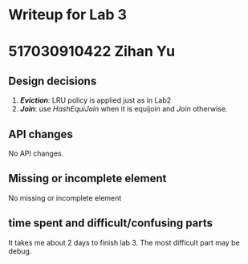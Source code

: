 # Writeup for Lab 3

# 517030910422 Zihan Yu

## Design decisions
1. ***Eviction***: LRU policy is applied just as in Lab2
2. ***Join***:  use *HashEquiJoin* when it is equijoin and *Join* otherwise.

## API changes
No API changes.

## Missing or incomplete element
No missing or incomplete element

## time spent and difficult/confusing parts
It takes me about 2 days to finish lab 3. The most difficult part may be debug. 
